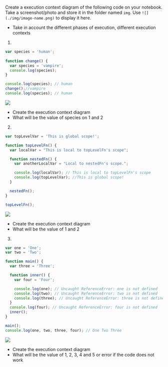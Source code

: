 Create a execution context diagram of the following code on your notebook. Take a screenshot/photo and store it in the folder named `img`. Use `![](./img/image-name.png)` to display it here.

- Take in account the different phases of execution, different execution contexts

1.

```js
var species = 'human';
 
function change() {
  var species = 'vampire';
  console.log(species);
}

console.log(species); // human
change();//vampire
console.log(species); // human
```

<!-- Put your image below -->

![](./img/img1.jpeg)

- Create the execution context diagram
- What will be the value of species on 1 and 2

2.

```js
var topLevelVar = 'This is global scope!';

function topLevelFn() {
  var localVar = "This is local to topLevelFn's scope";

  function nestedFn() {
    var anotherLocalVar = "Local to nestedFn's scope.";

    console.log(localVar); // This is local to topLevelFn's scope
    console.log(topLevelVar); //This is global scope! 
  }

  nestedFn();
}

topLevelFn();
```

<!-- Put your image below -->

![](./img/img2.jpeg)

- Create the execution context diagram
- What will be the value of 1 and 2

3.

```js
var one = 'One';
var two = 'Two';

function main() {
  var three = 'Three';

  function inner() {
    var four = 'Four';

    console.log(one); // Uncaught ReferenceError: one is not defined
    console.log(two); // Uncaught ReferenceError: two is not defined
    console.log(three); // Uncaught ReferenceError: three is not defined
  }
  console.log(four); // Uncaught ReferenceError: four is not defined
  inner();
}

main();
console.log(one, two, three, four); // One Two Three
```

<!-- Put your image below -->

![](./img/img3.jpeg)

- Create the execution context diagram
- What will be the value of 1, 2, 3, 4 and 5 or error if the code does not work
